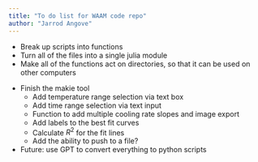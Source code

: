 ```yaml
---
title: "To do list for WAAM code repo"
author: "Jarrod Angove"
---
```


* Break up scripts into functions
* Turn all of the files into a single julia module
* Make all of the functions act on directories, so that it can be used on other computers
- Finish the makie tool
    - Add temperature range selection via text box
    - Add time range selection via text input
    - Function to add multiple cooling rate slopes and image export
    - Add labels to the best fit curves
    - Calculate $R^2$ for the fit lines
    - Add the ability to push to a file? 
- Future: use GPT to convert everything to python scripts

